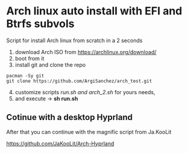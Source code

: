 # Arch linux auto install with EFI and Btrfs subvols
Script for install Arch linux from scratch in a 2 seconds

1) download Arch ISO from https://archlinux.org/download/ 
2) boot from it
3) install git and clone the repo

```
pacman -Sy git
git clone https://github.com/ArgiSanchez/arch_test.git
```

4) customize scripts *run.sh and arch_2.sh* for yours needs,
5) and execute -> **sh run.sh**


## Cotinue with a desktop Hyprland
After that you can continue with the magnific script from Ja.KooLit

https://github.com/JaKooLit/Arch-Hyprland
